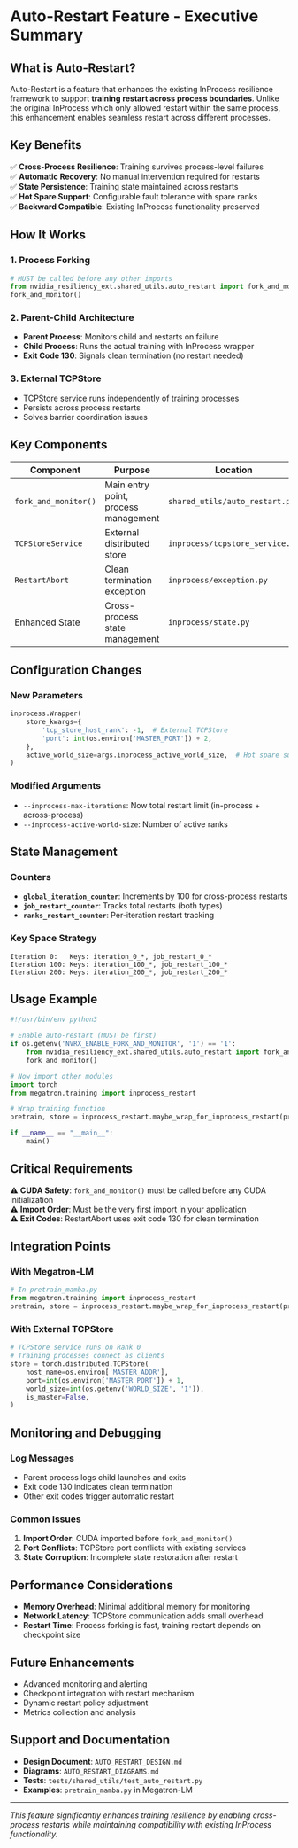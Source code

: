 # Auto-Restart Feature - Executive Summary

## What is Auto-Restart?

Auto-Restart is a feature that enhances the existing InProcess resilience framework to support **training restart across process boundaries**. Unlike the original InProcess which only allowed restart within the same process, this enhancement enables seamless restart across different processes.

## Key Benefits

✅ **Cross-Process Resilience**: Training survives process-level failures  
✅ **Automatic Recovery**: No manual intervention required for restarts  
✅ **State Persistence**: Training state maintained across restarts  
✅ **Hot Spare Support**: Configurable fault tolerance with spare ranks  
✅ **Backward Compatible**: Existing InProcess functionality preserved  

## How It Works

### 1. Process Forking
```python
# MUST be called before any other imports
from nvidia_resiliency_ext.shared_utils.auto_restart import fork_and_monitor
fork_and_monitor()
```

### 2. Parent-Child Architecture
- **Parent Process**: Monitors child and restarts on failure
- **Child Process**: Runs the actual training with InProcess wrapper
- **Exit Code 130**: Signals clean termination (no restart needed)

### 3. External TCPStore
- TCPStore service runs independently of training processes
- Persists across process restarts
- Solves barrier coordination issues

## Key Components

| Component | Purpose | Location |
|-----------|---------|----------|
| `fork_and_monitor()` | Main entry point, process management | `shared_utils/auto_restart.py` |
| `TCPStoreService` | External distributed store | `inprocess/tcpstore_service.py` |
| `RestartAbort` | Clean termination exception | `inprocess/exception.py` |
| Enhanced State | Cross-process state management | `inprocess/state.py` |

## Configuration Changes

### New Parameters
```python
inprocess.Wrapper(
    store_kwargs={
        'tcp_store_host_rank': -1,  # External TCPStore
        'port': int(os.environ['MASTER_PORT']) + 2,
    },
    active_world_size=args.inprocess_active_world_size,  # Hot spare support
)
```

### Modified Arguments
- `--inprocess-max-iterations`: Now total restart limit (in-process + across-process)
- `--inprocess-active-world-size`: Number of active ranks

## State Management

### Counters
- **`global_iteration_counter`**: Increments by 100 for cross-process restarts
- **`job_restart_counter`**: Tracks total restarts (both types)
- **`ranks_restart_counter`**: Per-iteration restart tracking

### Key Space Strategy
```
Iteration 0:   Keys: iteration_0_*, job_restart_0_*
Iteration 100: Keys: iteration_100_*, job_restart_100_*
Iteration 200: Keys: iteration_200_*, job_restart_200_*
```

## Usage Example

```python
#!/usr/bin/env python3

# Enable auto-restart (MUST be first)
if os.getenv('NVRX_ENABLE_FORK_AND_MONITOR', '1') == '1':
    from nvidia_resiliency_ext.shared_utils.auto_restart import fork_and_monitor
    fork_and_monitor()

# Now import other modules
import torch
from megatron.training import inprocess_restart

# Wrap training function
pretrain, store = inprocess_restart.maybe_wrap_for_inprocess_restart(pretrain)

if __name__ == "__main__":
    main()
```

## Critical Requirements

⚠️ **CUDA Safety**: `fork_and_monitor()` must be called before any CUDA initialization  
⚠️ **Import Order**: Must be the very first import in your application  
⚠️ **Exit Codes**: RestartAbort uses exit code 130 for clean termination  

## Integration Points

### With Megatron-LM
```python
# In pretrain_mamba.py
from megatron.training import inprocess_restart
pretrain, store = inprocess_restart.maybe_wrap_for_inprocess_restart(pretrain)
```

### With External TCPStore
```python
# TCPStore service runs on Rank 0
# Training processes connect as clients
store = torch.distributed.TCPStore(
    host_name=os.environ['MASTER_ADDR'],
    port=int(os.environ['MASTER_PORT']) + 1,
    world_size=int(os.getenv('WORLD_SIZE', '1')),
    is_master=False,
)
```

## Monitoring and Debugging

### Log Messages
- Parent process logs child launches and exits
- Exit code 130 indicates clean termination
- Other exit codes trigger automatic restart

### Common Issues
1. **Import Order**: CUDA imported before `fork_and_monitor()`
2. **Port Conflicts**: TCPStore port conflicts with existing services
3. **State Corruption**: Incomplete state restoration after restart

## Performance Considerations

- **Memory Overhead**: Minimal additional memory for monitoring
- **Network Latency**: TCPStore communication adds small overhead
- **Restart Time**: Process forking is fast, training restart depends on checkpoint size

## Future Enhancements

- Advanced monitoring and alerting
- Checkpoint integration with restart mechanism
- Dynamic restart policy adjustment
- Metrics collection and analysis

## Support and Documentation

- **Design Document**: `AUTO_RESTART_DESIGN.md`
- **Diagrams**: `AUTO_RESTART_DIAGRAMS.md`
- **Tests**: `tests/shared_utils/test_auto_restart.py`
- **Examples**: `pretrain_mamba.py` in Megatron-LM

---

*This feature significantly enhances training resilience by enabling cross-process restarts while maintaining compatibility with existing InProcess functionality.*
